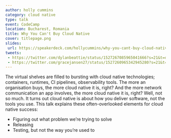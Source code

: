 ```yaml
---
author: holly cummins
category: cloud native
type: talk
event: CodeCamp
location: Bucharest, Romania
title: Why You Can't Buy Cloud Native
cover: titlepage.png
slides: 
 url: https://speakerdeck.com/hollycummins/why-you-cant-buy-cloud-native
tweets: 
 - https://twitter.com/dylanbeattie/status/1527267085965041666?s=21&t=dxQcPGzs_ru6u6H9BWMHCg
 - https://twitter.com/gracejansen27/status/1527260965342945280?s=21&t=dxQcPGzs_ru6u6H9BWMHCg
---
```


The virtual shelves are filled to bursting with cloud native technologies; containers, runtimes, CI pipelines, observability tools. The more an organisation buys, the more cloud native it is, right? And the more network communication an app involves, the more cloud native it is, right? Well, not so much. It turns out cloud native is about how you deliver software, not the tools you use. This talk explains these often-overlooked elements for cloud native success:

- Figuring out what problem we’re trying to solve
- Releasing
- Testing, but not the way you’re used to